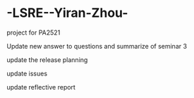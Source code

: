 # -LSRE--Yiran-Zhou-
project for PA2521

Update new answer to questions and summarize of  seminar 3


update the release planning


update issues


update reflective report
